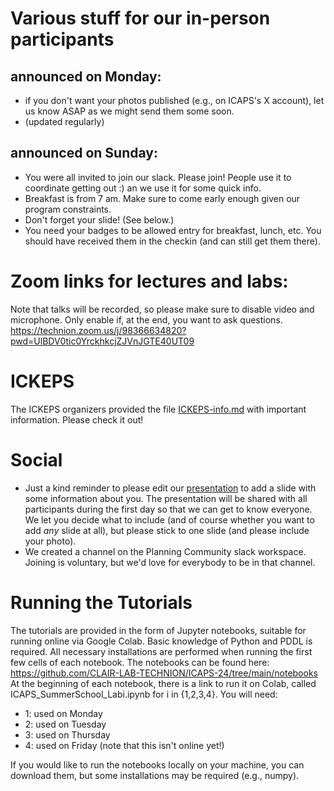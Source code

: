 # Various stuff for our in-person participants

## announced on Monday:
- if you don't want your photos published (e.g., on ICAPS's X account), let us know ASAP as we might send them some soon.
- (updated regularly)

## announced on Sunday:
- You were all invited to join our slack. Please join! People use it to coordinate getting out :) an we use it for some quick info.
- Breakfast is from 7 am. Make sure to come early enough given our program constraints.
- Don't forget your slide! (See below.)
- You need your badges to be allowed entry for breakfast, lunch, etc. You should have received them in the checkin (and can still get them there).

# Zoom links for lectures and labs:

Note that talks will be recorded, so please make sure to disable video and microphone. Only enable if, at the end, you want to ask questions.
https://technion.zoom.us/j/98366634820?pwd=UlBDV0tic0YrckhkcjZJVnJGTE40UT09

# ICKEPS

The ICKEPS organizers provided the file [ICKEPS-info.md](./ICKEPS-info.md) with important information. Please check it out!

# Social

- Just a kind reminder to please edit our [presentation](https://docs.google.com/presentation/d/1XOz9zGJTVUv9RY0koI6K-hBi2MryxuP2iOrX5KySITs/edit) to add a slide with some information about you. The presentation will be shared with all participants during the first day so that we can get to know everyone. We let you decide what to include (and of course whether you want to add *any* slide at all), but please stick to one slide (and please include your photo).
- We created a channel on the Planning Community slack workspace. Joining is voluntary, but we'd love for everybody to be in that channel.

# Running the Tutorials
The tutorials are provided in the form of Jupyter notebooks, suitable for running online via Google Colab. Basic knowledge of Python and PDDL is required.
All necessary installations are performed when running the first few cells of each notebook.
The notebooks can be found here:
https://github.com/CLAIR-LAB-TECHNION/ICAPS-24/tree/main/notebooks
At the beginning of each notebook, there is a link to run it on Colab, called ICAPS_SummerSchool_Labi.ipynb for i in {1,2,3,4}. You will need:
- 1: used on Monday
- 2: used on Tuesday
- 3: used on Thursday
- 4: used on Friday (note that this isn't online yet!)

If you would like to run the notebooks locally on your machine, you can download them, but some installations may be required (e.g., numpy).

